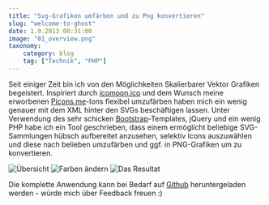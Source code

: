 ```yaml
---
title: "Svg-Grafiken umfärben und zu Png konvertieren"
slug: "welcome-to-ghost"
date: 1.9.2013 00:31:00
image: "01_overview.png"
taxonomy:
    category: blog
    tag: ["Technik", "PHP"]
---
```


Seit einiger Zeit bin ich von den Möglichkeiten Skalierbarer Vektor Grafiken begeistert.
Inspiriert durch [icomoon.ico](http://icomoon.io) und dem Wunsch meine erworbenen [Picons.me](http://picons.me)-Ions flexibel umzufärben haben mich ein wenig genauer mit dem XML hinter den SVGs beschäftigen lassen. Unter Verwendung des sehr schicken [Bootstrap](http://getbootstrap.com)-Templates, jQuery und ein wenig PHP habe ich ein Tool geschrieben, dass einem ermöglicht beliebige SVG-Sammlungen hübsch aufbereitet anzusehen, selektiv Icons auszuwählen und diese nach belieben umzufärben und ggf. in PNG-Grafiken um zu konvertieren.

![Übersicht](01_overview.png)
![Farben ändern](02_recolor.png)
![Das Resultat](03_download.png)


Die komplette Anwendung kann bei Bedarf auf [Github](https://github.com/melistik/svg-icon-browser) heruntergeladen werden - würde mich über Feedback freuen :)
